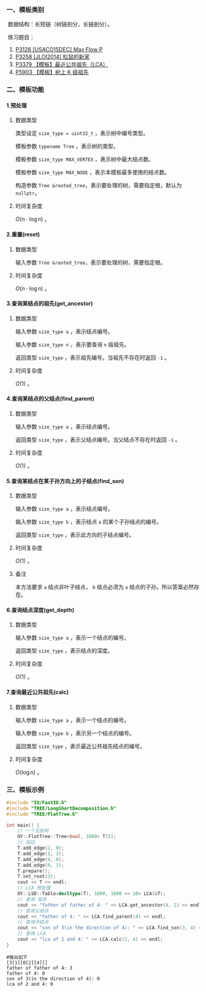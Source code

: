 ### 一、模板类别

​	数据结构：长短链（树链剖分，长链剖分）。

​	练习题目：

1. [P3128 [USACO15DEC] Max Flow P](https://www.luogu.com.cn/problem/P3128)
2. [P3258 [JLOI2014] 松鼠的新家](https://www.luogu.com.cn/problem/P3258)
3. [P3379 【模板】最近公共祖先（LCA）](https://www.luogu.com.cn/problem/P3379)
4. [P5903 【模板】树上 K 级祖先](https://www.luogu.com.cn/problem/P5903)


### 二、模板功能

#### 1.预处理

1. 数据类型

   类型设定 `size_type = uint32_t` ，表示树中编号类型。

   模板参数 `typename Tree` ，表示树的类型。

   模板参数 `size_type MAX_VERTEX` ，表示树中最大结点数。

   模板参数 `size_type MAX_NODE` ，表示本模板最多使用的结点数。

   构造参数 `Tree &rooted_tree`​ ，表示要处理的树，需要指定根，默认为 `nullptr`。

2. 时间复杂度

   $O(n\cdot \log n)$ 。

#### 2.重置(reset)

1. 数据类型

   输入参数 `Tree &rooted_tree`​ ，表示要处理的树，需要指定根。

2. 时间复杂度

   $O(n\cdot \log n)$ 。

#### 3.查询某结点的祖先(get_ancestor)

1. 数据类型

   输入参数 `size_type a` ，表示结点编号。

   输入参数 `size_type n` ，表示要查询 `n` 级祖先。
   
   返回类型 `size_type` ，表示祖先编号。当祖先不存在时返回 `-1` 。

2. 时间复杂度

   $O(1)$ 。

#### 4.查询某结点的父结点(find_parent)

1. 数据类型

   输入参数 `size_type a` ，表示结点编号。

   返回类型 `size_type` ，表示父结点编号。当父结点不存在时返回 `-1` 。

2. 时间复杂度

   $O(1)$ 。

#### 5.查询某结点在某子孙方向上的子结点(find_son)

1. 数据类型

   输入参数 `size_type a` ，表示结点编号。

   输入参数 `size_type b` ，表示结点 `a` 的某个子孙结点的编号。

   返回类型 `size_type` ，表示此方向的子结点编号。

2. 时间复杂度

   $O(1)$ 。

3. 备注

   本方法要求 `a` 结点非叶子结点， `b` 结点必须为 `a` 结点的子孙。所以答案必然存在。

#### 6.查询结点深度(get_depth)

1. 数据类型

   输入参数 `size_type a` ，表示一个结点的编号。

   返回类型 `size_type` ，表示结点的深度。

2. 时间复杂度

   $O(1)$ 。

#### 7.查询最近公共祖先(calc)

1. 数据类型

   输入参数 `size_type a` ，表示一个结点的编号。

   输入参数 `size_type b` ，表示另一个结点的编号。

   返回类型 `size_type` ，表示最近公共祖先结点的编号。

2. 时间复杂度

   $O(\log n)$ 。

### 三、模板示例

```c++
#include "IO/FastIO.h"
#include "TREE/LongShortDecomposition.h"
#include "TREE/FlatTree.h"

int main() {
    // 一个无权树
    OY::FlatTree::Tree<bool, 1000> T(5);
    // 加边
    T.add_edge(2, 0);
    T.add_edge(1, 3);
    T.add_edge(4, 0);
    T.add_edge(0, 3);
    T.prepare();
    T.set_root(3);
    cout << T << endl;
    // LCA 预处理
    OY::LSD::Table<decltype(T), 1000, 1000 << 10> LCA(&T);
    // 查询 祖先
    cout << "father of father of 4: " << LCA.get_ancestor(4, 2) << endl;
    // 查询父结点
    cout << "father of 4: " << LCA.find_parent(4) << endl;
    // 查询子结点
    cout << "son of 3(in the direction of 4): " << LCA.find_son(3, 4) << endl;
    // 查询 LCA
    cout << "lca of 2 and 4: " << LCA.calc(2, 4) << endl;
}
```

```
#输出如下
[3[1][0[2][4]]]
father of father of 4: 3
father of 4: 0
son of 3(in the direction of 4): 0
lca of 2 and 4: 0

```

